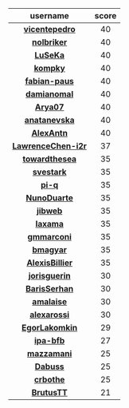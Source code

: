 | username | score |
| :---: | :---: |
| [**vicentepedro**](https://github.com/vicentepedro) | 40 |
| [**nolbriker**](https://github.com/nolbriker) | 40 |
| [**LuSeKa**](https://github.com/LuSeKa) | 40 |
| [**kompky**](https://github.com/kompky) | 40 |
| [**fabian-paus**](https://github.com/fabian-paus) | 40 |
| [**damianomal**](https://github.com/damianomal) | 40 |
| [**Arya07**](https://github.com/Arya07) | 40 |
| [**anatanevska**](https://github.com/anatanevska) | 40 |
| [**AlexAntn**](https://github.com/AlexAntn) | 40 |
| [**LawrenceChen-i2r**](https://github.com/LawrenceChen-i2r) | 37 |
| [**towardthesea**](https://github.com/towardthesea) | 35 |
| [**svestark**](https://github.com/svestark) | 35 |
| [**pi-q**](https://github.com/pi-q) | 35 |
| [**NunoDuarte**](https://github.com/NunoDuarte) | 35 |
| [**jibweb**](https://github.com/jibweb) | 35 |
| [**Iaxama**](https://github.com/Iaxama) | 35 |
| [**gmmarconi**](https://github.com/gmmarconi) | 35 |
| [**bmagyar**](https://github.com/bmagyar) | 35 |
| [**AlexisBillier**](https://github.com/AlexisBillier) | 35 |
| [**jorisguerin**](https://github.com/jorisguerin) | 30 |
| [**BarisSerhan**](https://github.com/BarisSerhan) | 30 |
| [**amalaise**](https://github.com/amalaise) | 30 |
| [**alexarossi**](https://github.com/alexarossi) | 30 |
| [**EgorLakomkin**](https://github.com/EgorLakomkin) | 29 |
| [**ipa-bfb**](https://github.com/ipa-bfb) | 27 |
| [**mazzamani**](https://github.com/mazzamani) | 25 |
| [**Dabuss**](https://github.com/Dabuss) | 25 |
| [**crbothe**](https://github.com/crbothe) | 25 |
| [**BrutusTT**](https://github.com/BrutusTT) | 21 |
